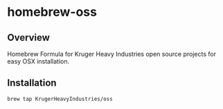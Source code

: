# homebrew-oss

## Overview 

Homebrew Formula for Kruger Heavy Industries open source projects for easy OSX installation.

## Installation 
```
brew tap KrugerHeavyIndustries/oss
```
